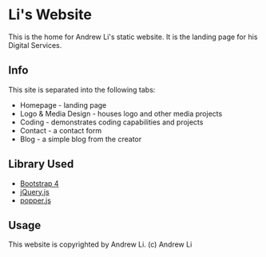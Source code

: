 # Li's Website

This is the home for Andrew Li's static website.
It is the landing page for his Digital Services.

## Info

This site is separated into the following tabs:
 * Homepage - landing page
 * Logo & Media Design - houses logo and other media projects
 * Coding - demonstrates coding capabilities and projects
 * Contact - a contact form
 * Blog - a simple blog from the creator

## Library Used

 * [Bootstrap 4](https://getbootstrap.com/)
 * [jQuery.js](https://jquery.com)
 * [popper.js](https://popper.js.org/)

## Usage

This website is copyrighted by Andrew Li.
(c) Andrew Li
